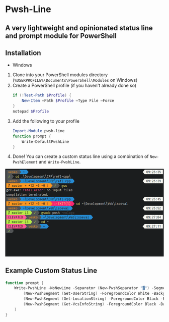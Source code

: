 # Pwsh-Line
## A very lightweight and opinionated status line and prompt module for PowerShell
## Installation
- Windows
1. Clone into your PowerShell modules directory (`%USERPROFILE%\Documents\PowerShell\Modules` on Windows)
2. Create a PowerShell profile (if you haven't already done so)
    ```powershell
    if (!Test-Path $Profile) {
        New-Item –Path $Profile –Type File –Force
    }
    notepad $Profile
    ```
3. Add the following to your profile
    ```powershell
    Import-Module pwsh-line
    function prompt {
        Write-DefaultPwshLine
    }
    ```
4. Done! You can create a custom status line using a combination of `New-PwshElement` and `Write-PwshLine`.

![Screenshot](https://raw.githubusercontent.com/veselink1/pwsh-line/master/Screenshots/Preview.png)

## Example Custom Status Line
```powershell
function prompt {
    Write-PwshLine -NoNewLine -Separator (New-PwshSeparator "▓") -Segments @(
        (New-PwshSegment (Get-UserString) -ForegroundColor White -BackgroundColor DarkRed),
        (New-PwshSegment (Get-LocationString) -ForegroundColor Black -BackgroundColor DarkBlue)
        (New-PwshSegment (Get-VcsInfoString) -ForegroundColor Black -BackgroundColor Green)
    )
}
```
